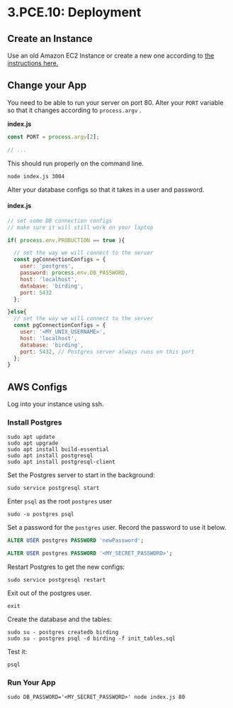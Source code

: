 # 3.PCE.10: Deployment

## Create an Instance

Use an old Amazon EC2 Instance or create a new one according to [the instructions here.](../../2-back-end-basics/2.11-deployment-aws.md)

## Change your App

You need to be able to run your server on port 80. Alter your `PORT` variable so that it changes according to `process.argv` .  
  
**index.js**

```javascript
const PORT = process.argv[2];

// ...
```

This should run properly on the command line.

```text
node index.js 3004
```

Alter your database configs so that it takes in a user and password.

#### index.js

```javascript
// set some DB connection configs
// make sure it will still work on your laptop

if( process.env.PRODUCTION == true ){

  // set the way we will connect to the server
  const pgConnectionConfigs = {
    user: 'postgres',
    password: process.env.DB_PASSWORD,
    host: 'localhost',
    database: 'birding',
    port: 5432
  };

}else{
  // set the way we will connect to the server
  const pgConnectionConfigs = {
    user: '<MY_UNIX_USERNAME>',
    host: 'localhost',
    database: 'birding',
    port: 5432, // Postgres server always runs on this port
  };
}
```

## AWS Configs

Log into your instance using ssh.

### Install Postgres

```text
sudo apt update
sudo apt upgrade
sudo apt install build-essential
sudo apt install postgresql
sudo apt install postgresql-client
```

Set the Postgres server to start in the background:

```text
sudo service postgresql start
```

Enter `psql` as the root `postgres` user

```text
sudo -u postgres psql
```

Set a password for the `postgres` user. Record the password to use it below.

```sql
ALTER USER postgres PASSWORD 'newPassword';
```

```sql
ALTER USER postgres PASSWORD '<MY_SECRET_PASSWORD>';
```

Restart Postgres to get the new configs:

```text
sudo service postgresql restart
```

Exit out of the postgres user.

```text
exit
```

Create the database and the tables:

```text
sudo su - postgres createdb birding
sudo su - postgres psql -d birding -f init_tables.sql
```

Test it:

```text
psql
```

### Run Your App

```
sudo DB_PASSWORD='<MY_SECRET_PASSWORD>' node index.js 80
```


